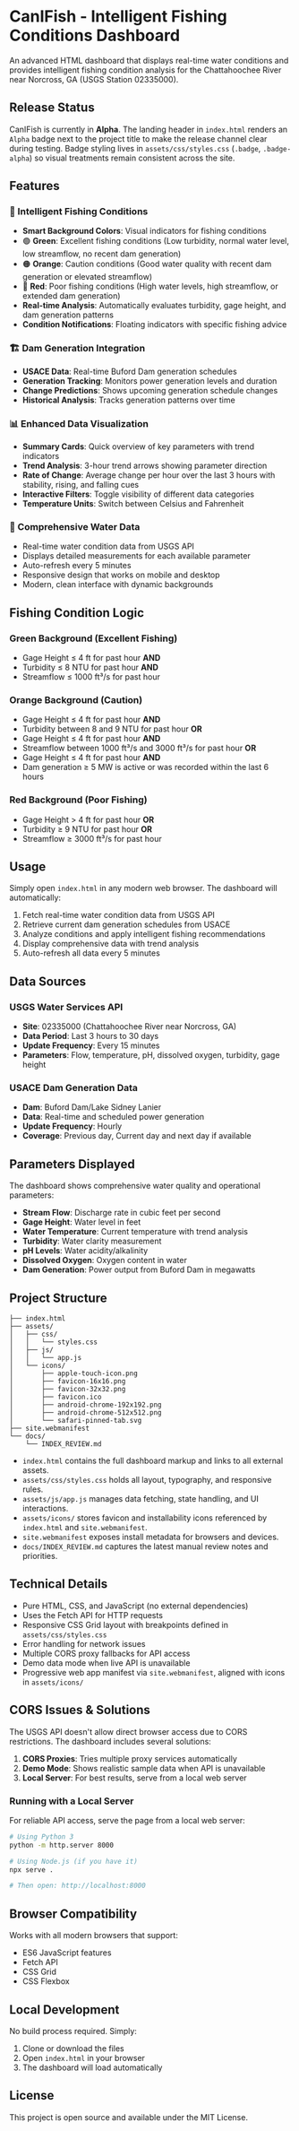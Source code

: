 # CanIFish - Intelligent Fishing Conditions Dashboard

An advanced HTML dashboard that displays real-time water conditions and provides intelligent fishing condition analysis for the Chattahoochee River near Norcross, GA (USGS Station 02335000).

## Release Status

CanIFish is currently in **Alpha**. The landing header in `index.html` renders an `Alpha` badge next to the project title to make the release channel clear during testing. Badge styling lives in `assets/css/styles.css` (`.badge`, `.badge-alpha`) so visual treatments remain consistent across the site.

## Features

### 🎣 Intelligent Fishing Conditions
- **Smart Background Colors**: Visual indicators for fishing conditions
- 🟢 **Green**: Excellent fishing conditions (Low turbidity, normal water level, low streamflow, no recent dam generation)
- 🟠 **Orange**: Caution conditions (Good water quality with recent dam generation or elevated streamflow)
- 🔴 **Red**: Poor fishing conditions (High water levels, high streamflow, or extended dam generation)
- **Real-time Analysis**: Automatically evaluates turbidity, gage height, and dam generation patterns
- **Condition Notifications**: Floating indicators with specific fishing advice

### 🏗️ Dam Generation Integration
- **USACE Data**: Real-time Buford Dam generation schedules
- **Generation Tracking**: Monitors power generation levels and duration
- **Change Predictions**: Shows upcoming generation schedule changes
- **Historical Analysis**: Tracks generation patterns over time

### 📊 Enhanced Data Visualization
- **Summary Cards**: Quick overview of key parameters with trend indicators
- **Trend Analysis**: 3-hour trend arrows showing parameter direction
- **Rate of Change**: Average change per hour over the last 3 hours with stability, rising, and falling cues
- **Interactive Filters**: Toggle visibility of different data categories
- **Temperature Units**: Switch between Celsius and Fahrenheit

### 🌊 Comprehensive Water Data
- Real-time water condition data from USGS API
- Displays detailed measurements for each available parameter
- Auto-refresh every 5 minutes
- Responsive design that works on mobile and desktop
- Modern, clean interface with dynamic backgrounds

## Fishing Condition Logic

### Green Background (Excellent Fishing)
- Gage Height ≤ 4 ft for past hour **AND**
- Turbidity ≤ 8 NTU for past hour **AND**
- Streamflow ≤ 1000 ft³/s for past hour

### Orange Background (Caution)
- Gage Height ≤ 4 ft for past hour **AND**
- Turbidity between 8 and 9 NTU for past hour
  **OR**
- Gage Height ≤ 4 ft for past hour **AND**
- Streamflow between 1000 ft³/s and 3000 ft³/s for past hour
  **OR**
- Gage Height ≤ 4 ft for past hour **AND**
- Dam generation ≥ 5 MW is active or was recorded within the last 6 hours

### Red Background (Poor Fishing)
- Gage Height > 4 ft for past hour **OR**
- Turbidity ≥ 9 NTU for past hour **OR**
- Streamflow ≥ 3000 ft³/s for past hour

## Usage

Simply open `index.html` in any modern web browser. The dashboard will automatically:

1. Fetch real-time water condition data from USGS API
2. Retrieve current dam generation schedules from USACE
3. Analyze conditions and apply intelligent fishing recommendations
4. Display comprehensive data with trend analysis
5. Auto-refresh all data every 5 minutes

## Data Sources

### USGS Water Services API
- **Site**: 02335000 (Chattahoochee River near Norcross, GA)
- **Data Period**: Last 3 hours to 30 days
- **Update Frequency**: Every 15 minutes
- **Parameters**: Flow, temperature, pH, dissolved oxygen, turbidity, gage height

### USACE Dam Generation Data
- **Dam**: Buford Dam/Lake Sidney Lanier
- **Data**: Real-time and scheduled power generation
- **Update Frequency**: Hourly
- **Coverage**: Previous day, Current day and next day if available

## Parameters Displayed

The dashboard shows comprehensive water quality and operational parameters:
- **Stream Flow**: Discharge rate in cubic feet per second
- **Gage Height**: Water level in feet
- **Water Temperature**: Current temperature with trend analysis
- **Turbidity**: Water clarity measurement
- **pH Levels**: Water acidity/alkalinity
- **Dissolved Oxygen**: Oxygen content in water
- **Dam Generation**: Power output from Buford Dam in megawatts

## Project Structure

```
├── index.html
├── assets/
│   ├── css/
│   │   └── styles.css
│   ├── js/
│   │   └── app.js
│   └── icons/
│       ├── apple-touch-icon.png
│       ├── favicon-16x16.png
│       ├── favicon-32x32.png
│       ├── favicon.ico
│       ├── android-chrome-192x192.png
│       ├── android-chrome-512x512.png
│       └── safari-pinned-tab.svg
├── site.webmanifest
└── docs/
    └── INDEX_REVIEW.md
```

- `index.html` contains the full dashboard markup and links to all external assets.
- `assets/css/styles.css` holds all layout, typography, and responsive rules.
- `assets/js/app.js` manages data fetching, state handling, and UI interactions.
- `assets/icons/` stores favicon and installability icons referenced by `index.html` and `site.webmanifest`.
- `site.webmanifest` exposes install metadata for browsers and devices.
- `docs/INDEX_REVIEW.md` captures the latest manual review notes and priorities.

## Technical Details

- Pure HTML, CSS, and JavaScript (no external dependencies)
- Uses the Fetch API for HTTP requests
- Responsive CSS Grid layout with breakpoints defined in `assets/css/styles.css`
- Error handling for network issues
- Multiple CORS proxy fallbacks for API access
- Demo data mode when live API is unavailable
- Progressive web app manifest via `site.webmanifest`, aligned with icons in `assets/icons/`

## CORS Issues & Solutions

The USGS API doesn't allow direct browser access due to CORS restrictions. The dashboard includes several solutions:

1. **CORS Proxies**: Tries multiple proxy services automatically
2. **Demo Mode**: Shows realistic sample data when API is unavailable
3. **Local Server**: For best results, serve from a local web server

### Running with a Local Server

For reliable API access, serve the page from a local web server:

```bash
# Using Python 3
python -m http.server 8000

# Using Node.js (if you have it)
npx serve .

# Then open: http://localhost:8000
```

## Browser Compatibility

Works with all modern browsers that support:
- ES6 JavaScript features
- Fetch API
- CSS Grid
- CSS Flexbox

## Local Development

No build process required. Simply:

1. Clone or download the files
2. Open `index.html` in your browser
3. The dashboard will load automatically

## License

This project is open source and available under the MIT License.
